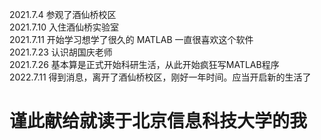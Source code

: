   
 2021.7.4   参观了酒仙桥校区  
 2021.7.10  入住酒仙桥实验室  
 2021.7.11  开始学习想学了很久的 MATLAB  一直很喜欢这个软件   
 2021.7.23  认识胡国庆老师  
 2021.7.26  基本算是正式开始科研生活，从此开始疯狂写MATLAB程序      
 2022.7.11  得到消息，离开了酒仙桥校区，刚好一年时间。应当开启新的生活了
  
    
      
        
# 谨此献给就读于北京信息科技大学的我
  
